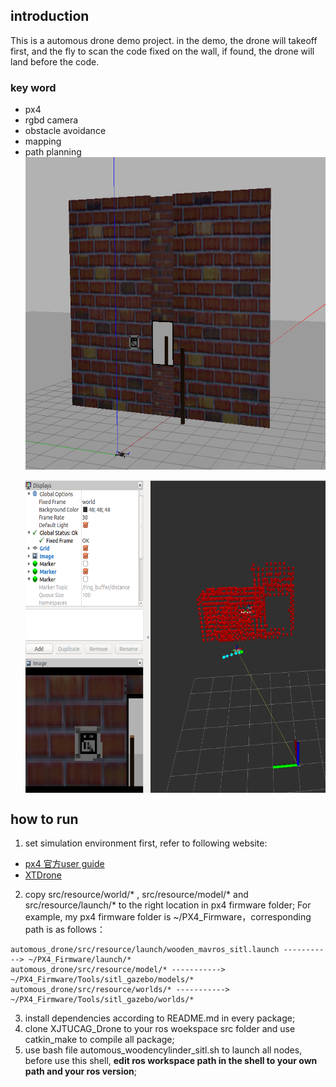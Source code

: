 ## introduction
This is a automous drone demo project. in the demo, the drone will takeoff first, and the fly to scan the code fixed on the wall, if found, the drone will land before the code.
### key word
+ px4
+ rgbd camera
+ obstacle avoidance
+ mapping
+ path planning    
<img src="https://github.com/jinwandou/XJTUCAG_Drone/blob/main/src/support_file/simulation.png" width = "500" height = "500" alt="simulation" align=center /><br/>    
<img src="https://github.com/jinwandou/XJTUCAG_Drone/blob/main/src/support_file/rviz.png" width = "500" height = "500" alt="rviz" align=center /><br/>       
## how to run     
1. set simulation environment first, refer to following website: 
+ [px4 官方user guide](https://docs.px4.io/master/en/simulation/ros_interface.html)   
+ [XTDrone](https://www.yuque.com/xtdrone/manual_cn/basic_config_1.11)    
2. copy src/resource/world/* , src/resource/model/* and src/resource/launch/* to the right location in px4 firmware folder; For example, my px4 firmware folder is ~/PX4_Firmware，corresponding path is as follows：  
```    
automous_drone/src/resource/launch/wooden_mavros_sitl.launch -----------> ~/PX4_Firmware/launch/*    
automous_drone/src/resource/model/* -----------> ~/PX4_Firmware/Tools/sitl_gazebo/models/*    
automous_drone/src/resource/worlds/* -----------> ~/PX4_Firmware/Tools/sitl_gazebo/worlds/*    
```    
3. install dependencies according to README.md in every package;    
4. clone XJTUCAG_Drone to your ros woekspace src folder and use catkin_make to compile all package;    
5. use bash file automous_woodencylinder_sitl.sh to launch all nodes, before use this shell, **edit ros workspace path in the shell to your own path and your ros version**;    
 
